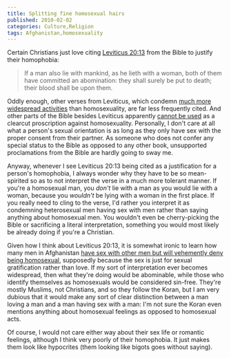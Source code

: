 ```yaml
---
title: Splitting fine homosexual hairs
published: 2010-02-02
categories: Culture,Religion
tags: Afghanistan,homosexuality
---
```


Certain Christians just love citing
<a href="https://www.biblegateway.com/passage/?search=Leviticus%2020:13&version=KJV">Leviticus 20:13</a>
from the Bible to justify their homophobia:

> If a man also lie with mankind, as he lieth with a woman, both of them have committed an
> abomination: they shall surely be put to death; their blood shall be upon them.

<!--more-->

Oddly enough, other verses from Leviticus, which condemn
<a href="https://hill-kleerup.org/blog/2012/06/13/76-things-banned-in-leviticus-and-their-penalties.html">much more widespread activities</a>
than homosexuality, are far less frequently cited.  And other parts of the Bible besides
Leviticus apparently
<a href="https://humanistlife.org.uk/2015/08/17/seven-biblical-arguments-against-homosexuality-and-why-theyre-rubbish/">cannot be used</a>
as a clearcut proscription against homosexuality.  Personally, I don't care at all what a
person's sexual orientation is as long as they only have sex with the proper consent from
their partner.  As someone who does not confer any special status to the Bible as opposed
to any other book, unsupported proclamations from the Bible are hardly going to sway me.

Anyway, whenever I see Leviticus 20:13 being cited as a justification for a person's
homophobia, I always wonder why they have to be so mean-spirited so as to not interpret
the verse in a much more tolerant manner.  If you're a homosexual man, you <em>don't</em>
lie with a man as you would lie with a woman, because you <em>wouldn't</em> be lying with
a woman in the first place.  If you really need to cling to the verse, I'd rather you
interpret it as condemning heterosexual men having sex with men rather than saying
anything about homosexual men.  You wouldn't even be cherry-picking the Bible or
sacrificing a literal interpretation, something you would most likely be already doing if
you're a Christian.

Given how I think about Leviticus 20:13, it is somewhat ironic to learn how many men in Afghanistan
<a href="https://www.queerty.com/afghanistans-male-soldiers-are-having-sex-with-other-guys-but-dont-call-them-homos-20100129">have sex with other men but will vehemently deny being homosexual</a>,
supposedly because the sex is just for sexual gratification rather than love.  If my sort
of interpretation ever becomes widespread, then what they're doing would be abominable,
while those who identify themselves as homosexuals would be considered sin-free.  They're
mostly Muslims, not Christians, and so they follow the Koran, but I am very dubious that
it would make any sort of clear distinction between a man loving a man and a man having
sex with a man: I'm not sure the Koran even mentions anything about homosexual feelings as
opposed to homosexual acts.

Of course, I would not care either way about their sex life or romantic feelings, although
I think very poorly of their homophobia.  It just makes them look like hypocrites (them
looking like bigots goes without saying).

